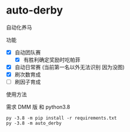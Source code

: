 # auto-derby

自动化养马

功能

- [x] 自动团队赛
  - [x] 有胜利确定奖励时吃帕菲
- [x] 自动日常赛 (当前第一名以外无法识别 因为没图)
- [x] 刷次数育成
- [ ] 刷因子育成

使用方法

需求 DMM 版 和 python3.8

```shell
py -3.8 -m pip install -r requirements.txt
py -3.8 -m auto_derby
```
